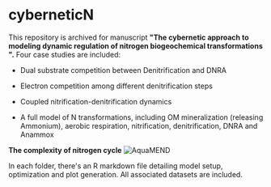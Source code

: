 # cyberneticN

This repository is archived for manuscript **"The cybernetic approach to modeling dynamic regulation of nitrogen biogeochemical transformations 
".** Four case studies are included: 


* Dual substrate competition between Denitrification and DNRA

* Electron competition among different denitrification steps

* Coupled nitrification-denitrification dynamics

* A full model of N transformations, including OM mineralization (releasing Ammonium), aerobic respiration, nitrification, denitrification, DNRA and Anammox



**The complexity of nitrogen cycle**
![AquaMEND](https://user-images.githubusercontent.com/16612176/98896388-ae507900-245d-11eb-9cc5-151464f2354f.png)


In each folder, there's an R markdown file detailing model setup, optimization and plot generation. All associated datasets are included.
